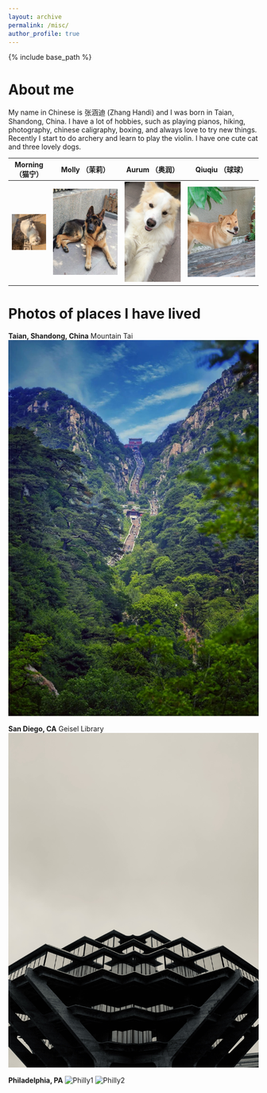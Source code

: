```yaml
---
layout: archive
permalink: /misc/
author_profile: true
---
```


{% include base_path %}


About me
======
My name in Chinese is 张涵迪 (Zhang Handi) and I was born in Taian, Shandong, China. I have a lot of hobbies, such as playing pianos, hiking, photography, chinese caligraphy, boxing, and always love to try new things. Recently I start to do archery and learn to play the violin. I have one cute cat and three lovely dogs. 

| Morning（猫宁）                        | Molly （茉莉）   | Aurum    （奥润）                     | Qiuqiu （球球）
| ----------------- | ----------------- | ----------------- | ----------------- |
| <img src="https://github.com/Handi-Zhang/Handi-Zhang.github.io/blob/6fcf23d19ce3677c5de178fb8d951d3ca6e38c11/images/IMG_1325.JPG" width="150">| ![Molly](https://github.com/Handi-Zhang/Handi-Zhang.github.io/blob/fd566e4c9944700762a925dc7ec265d7610c54af/images/IMG_5091.JPG) | ![Aurum](https://github.com/Handi-Zhang/Handi-Zhang.github.io/blob/67bd3220b9003b43f6b2ac9f790c557d179114c1/images/IMG_0919.jpg) | ![Qiuqiu](https://github.com/Handi-Zhang/Handi-Zhang.github.io/blob/fd566e4c9944700762a925dc7ec265d7610c54af/images/IMG_6032.JPG) |



Photos of places I have lived
======
**Taian, Shandong, China**
Mountain Tai
![Taian](https://github.com/Handi-Zhang/Handi-Zhang.github.io/blob/fd566e4c9944700762a925dc7ec265d7610c54af/images/IMG_0920.JPG)

**San Diego, CA**
Geisel Library
![SD](https://github.com/Handi-Zhang/Handi-Zhang.github.io/blob/fd566e4c9944700762a925dc7ec265d7610c54af/images/IMG_1953.jpg)

**Philadelphia, PA**
![Philly1](https://github.com/Handi-Zhang/Handi-Zhang.github.io/blob/fd566e4c9944700762a925dc7ec265d7610c54af/images/IMG_4013.JPG)
![Philly2](https://github.com/Handi-Zhang/Handi-Zhang.github.io/blob/6fcf23d19ce3677c5de178fb8d951d3ca6e38c11/images/IMG_4292.JPG)

